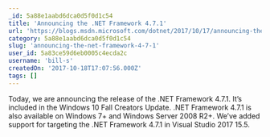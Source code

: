 ```yaml
---
_id: 5a88e1aabd6dca0d5f0d1c54
title: 'Announcing the .NET Framework 4.7.1'
url: 'https://blogs.msdn.microsoft.com/dotnet/2017/10/17/announcing-the-net-framework-4-7-1/'
category: 5a88e1aabd6dca0d5f0d1c54
slug: 'announcing-the-net-framework-4-7-1'
user_id: 5a83ce59d6eb0005c4ecda2c
username: 'bill-s'
createdOn: '2017-10-18T17:07:56.000Z'
tags: []
---
```


Today, we are announcing the release of the .NET Framework 4.7.1. It’s included in the Windows 10 Fall Creators Update. .NET Framework 4.7.1 is also available on Windows 7+ and Windows Server 2008 R2+.  We’ve added support for targeting the .NET Framework 4.7.1 in Visual Studio 2017 15.5.
